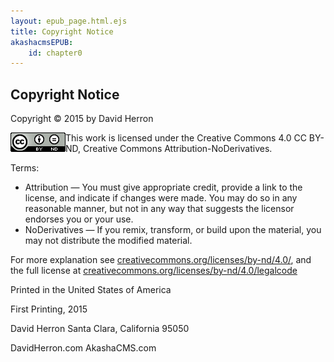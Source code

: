 ```yaml
---
layout: epub_page.html.ejs
title: Copyright Notice
akashacmsEPUB:
    id: chapter0
---
```


<section>
<h1>Copyright Notice</h1>

Copyright © 2015 by David Herron

<img src="images/cc-by-nd-88x31.png" style="float: left; max-width: 88px;"/>This work is licensed under the Creative Commons 4.0 CC BY-ND, Creative Commons Attribution-NoDerivatives.

Terms:
* Attribution — You must give appropriate credit, provide a link to the license, and indicate if changes were made. You may do so in any reasonable manner, but not in any way that suggests the licensor endorses you or your use.
* NoDerivatives — If you remix, transform, or build upon the material, you may not distribute the modified material.

For more explanation see [creativecommons.org/licenses/by-nd/4.0/](https://creativecommons.org/licenses/by-nd/4.0/), and the full license at [creativecommons.org/licenses/by-nd/4.0/legalcode](https://creativecommons.org/licenses/by-nd/4.0/legalcode)

Printed in the United States of America

First Printing, 2015

David Herron
Santa Clara, California 95050

DavidHerron.com
AkashaCMS.com
</section>